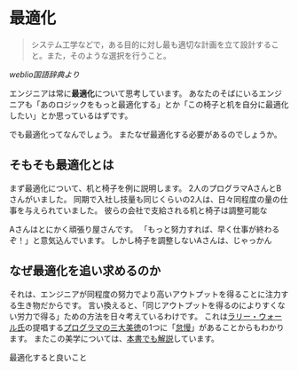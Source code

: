 最適化
===

> システム工学などで，ある目的に対し最も適切な計画を立て設計すること。また，そのような選択を行うこと。

*weblio国語辞典より*

エンジニアは常に**最適化**について思考しています。
あなたのそばにいるエンジニアも「あのロジックをもっと最適化する」とか「この椅子と机を自分に最適化したい」とか思っているはずです。

でも最適化ってなんでしょう。
またなぜ最適化する必要があるのでしょうか。

そもそも最適化とは
---

まず最適化について、机と椅子を例に説明します。
2人のプログラマAさんとBさんがいました。
同期で入社し技量も同じくらいの2人は、日々同程度の量の仕事を与えられていました。
彼らの会社で支給される机と椅子は調整可能な

Aさんはとにかく頑張り屋さんです。
「もっと努力すれば、早く仕事が終わるぞ！」と意気込んでいます。
しかし椅子を調整しないAさんは、じゃっかん


なぜ最適化を追い求めるのか
---

それは、エンジニアが同程度の努力でより高いアウトプットを得ることに注力する生き物だからです。
言い換えると、「同じアウトプットを得るのによりすくない労力で得る」ための方法を日々考えているわけです。
これは[ラリー・ウォール氏](https://ja.wikipedia.org/wiki/%E3%83%A9%E3%83%AA%E3%83%BC%E3%83%BB%E3%82%A6%E3%82%A9%E3%83%BC%E3%83%AB)の提唱する[プログラマの三大美徳](https://ja.wikipedia.org/wiki/%E3%83%97%E3%83%AD%E3%82%B0%E3%83%A9%E3%83%9E#.E3.83.97.E3.83.AD.E3.82.B0.E3.83.A9.E3.83.9E.E3.81.AE.E4.B8.89.E5.A4.A7.E7.BE.8E.E5.BE.B3)の1つに「[怠慢](http://itpro.nikkeibp.co.jp/article/Watcher/20061005/250057/?rt=nocnt)」があることからもわかります。
またこの美学については、[本書でも解説](README.md)しています。

最適化すると良いこと

